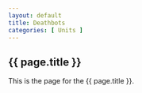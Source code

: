 ```yaml
---
layout: default
title: Deathbots
categories: [ Units ]
---
```


##  {{ page.title }}

This is the page for the {{ page.title }}.
